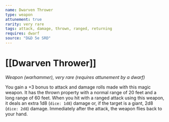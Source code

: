 ```yaml
---
name: Dwarven Thrower
type: weapon
attunement: true
rarity: very rare
tags: attack, damage, thrown, ranged, returning
requires: dwarf
source: "D&D 5e SRD"
---
```

# [[Dwarven Thrower]]

*Weapon (warhammer), very rare (requires attunement by a dwarf)*

You gain a +3 bonus to attack and damage rolls made with this magic weapon. It has the thrown property with a normal range of 20 feet and a long range of 60 feet. When you hit with a ranged attack using this weapon, it deals an extra 1d8 (`dice: 1d8`) damage or, if the target is a giant, 2d8 (`dice: 2d8`) damage. Immediately after the attack, the weapon flies back to your hand.